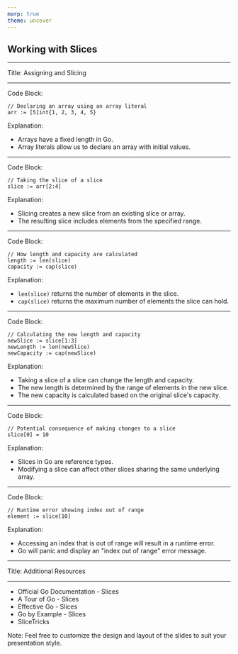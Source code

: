 ```yaml
---
marp: true
theme: uncover
---
```

## Working with Slices

---
Title: Assigning and Slicing

---
Code Block:
```
// Declaring an array using an array literal
arr := [5]int{1, 2, 3, 4, 5}
```
Explanation: 
- Arrays have a fixed length in Go.
- Array literals allow us to declare an array with initial values.

---
Code Block:
```
// Taking the slice of a slice
slice := arr[2:4]
```
Explanation:
- Slicing creates a new slice from an existing slice or array.
- The resulting slice includes elements from the specified range.

---
Code Block:
```
// How length and capacity are calculated
length := len(slice)
capacity := cap(slice)
```
Explanation:
- `len(slice)` returns the number of elements in the slice.
- `cap(slice)` returns the maximum number of elements the slice can hold.

---
Code Block:
```
// Calculating the new length and capacity
newSlice := slice[1:3]
newLength := len(newSlice)
newCapacity := cap(newSlice)
```
Explanation:
- Taking a slice of a slice can change the length and capacity.
- The new length is determined by the range of elements in the new slice.
- The new capacity is calculated based on the original slice's capacity.

---
Code Block:
```
// Potential consequence of making changes to a slice
slice[0] = 10
```
Explanation:
- Slices in Go are reference types.
- Modifying a slice can affect other slices sharing the same underlying array.

---
Code Block:
```
// Runtime error showing index out of range
element := slice[10]
```
Explanation:
- Accessing an index that is out of range will result in a runtime error.
- Go will panic and display an "index out of range" error message.

---
Title: Additional Resources

---
- Official Go Documentation - Slices
- A Tour of Go - Slices
- Effective Go - Slices
- Go by Example - Slices
- SliceTricks

Note: Feel free to customize the design and layout of the slides to suit your presentation style.